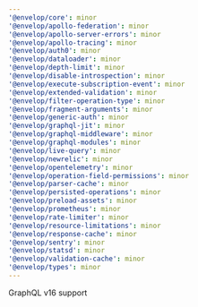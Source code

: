 ```yaml
---
'@envelop/core': minor
'@envelop/apollo-federation': minor
'@envelop/apollo-server-errors': minor
'@envelop/apollo-tracing': minor
'@envelop/auth0': minor
'@envelop/dataloader': minor
'@envelop/depth-limit': minor
'@envelop/disable-introspection': minor
'@envelop/execute-subscription-event': minor
'@envelop/extended-validation': minor
'@envelop/filter-operation-type': minor
'@envelop/fragment-arguments': minor
'@envelop/generic-auth': minor
'@envelop/graphql-jit': minor
'@envelop/graphql-middleware': minor
'@envelop/graphql-modules': minor
'@envelop/live-query': minor
'@envelop/newrelic': minor
'@envelop/opentelemetry': minor
'@envelop/operation-field-permissions': minor
'@envelop/parser-cache': minor
'@envelop/persisted-operations': minor
'@envelop/preload-assets': minor
'@envelop/prometheus': minor
'@envelop/rate-limiter': minor
'@envelop/resource-limitations': minor
'@envelop/response-cache': minor
'@envelop/sentry': minor
'@envelop/statsd': minor
'@envelop/validation-cache': minor
'@envelop/types': minor
---
```


GraphQL v16 support
